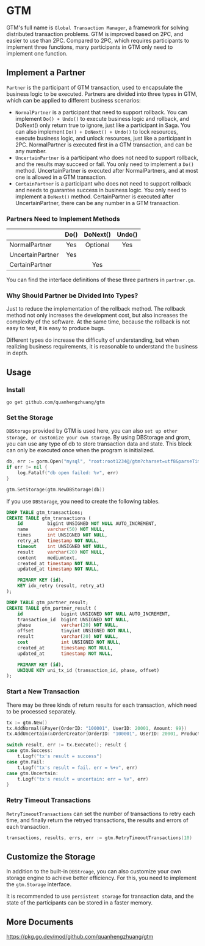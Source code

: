 # GTM
GTM's full name is `Global Transaction Manager`, a framework for solving distributed transaction problems. GTM is improved based on 2PC, and easier to use than 2PC. Compared to 2PC, which requires participants to implement three functions, many participants in GTM only need to implement one function.

## Implement a Partner
`Partner` is the participant of GTM transaction, used to encapsulate the business logic to be executed. Partners are divided into three types in GTM, which can be applied to different business scenarios:

- `NormalPartner` is a participant that need to support rollback. You can implement `Do() + Undo()` to execute business logic and rollback, and DoNext() only return true to ignore, just like a participant in Saga. You can also implement `Do() + DoNext() + Undo()` to lock resources, execute business logic, and unlock resources, just like a participant in 2PC. NormalPartner is executed first in a GTM transaction, and can be any number.
- `UncertainPartner` is a participant who does not need to support rollback, and the results may succeed or fail. You only need to implement a `Do()` method. UncertainPartner is executed after NormalPartners, and at most one is allowed in a GTM transaction.
- `CertainPartner` is a participant who does not need to support rollback and needs to guarantee success in business logic. You only need to implement a `DoNext()` method. CertainPartner is executed after UncertainPartner, there can be any number in a GTM transaction.

### Partners Need to Implement Methods
| | Do() | DoNext() | Undo() |
| - | :-: | :-: | :-: |
| NormalPartner | Yes | Optional | Yes |
| UncertainPartner | Yes | | |
| CertainPartner | | Yes | |

You can find the interface definitions of these three partners in `partner.go`.

### Why Should Partner be Divided Into Types? 

Just to reduce the implementation of the rollback method. The rollback method not only increases the development cost, but also increases the complexity of the software. At the same time, because the rollback is not easy to test, it is easy to produce bugs.

Different types do increase the difficulty of understanding, but when realizing business requirements, it is reasonable to understand the business in depth.

## Usage
### Install
```
go get github.com/quanhengzhuang/gtm
```

### Set the Storage
`DBStorage` provided by GTM is used here, you can also `set up other storage, or customize your own storage`. By using DBStorage and grom, you can use any type of db to store transaction data and state. This block can only be executed once when the program is initialized.

```go
db, err := gorm.Open("mysql", "root:root1234@/gtm?charset=utf8&parseTime=True&loc=Local")
if err != nil {
	log.Fatalf("db open failed: %v", err)
}

gtm.SetStorage(gtm.NewDBStorage(db))
```

If you use `DBStorage`, you need to create the following tables.
```sql
DROP TABLE gtm_transactions;
CREATE TABLE gtm_transactions (
	id         bigint UNSIGNED NOT NULL AUTO_INCREMENT,
	name       varchar(50) NOT NULL,
	times      int UNSIGNED NOT NULL,
	retry_at   timestamp NOT NULL,
	timeout    int UNSIGNED NOT NULL,
	result     varchar(20) NOT NULL,
	content    mediumtext,
	created_at timestamp NOT NULL,
	updated_at timestamp NOT NULL,

	PRIMARY KEY (id),
	KEY idx_retry (result, retry_at)
);

DROP TABLE gtm_partner_result;
CREATE TABLE gtm_partner_result (
	id              bigint UNSIGNED NOT NULL AUTO_INCREMENT,
	transaction_id  bigint UNSIGNED NOT NULL,
	phase           varchar(20) NOT NULL,
	offset          tinyint UNSIGNED NOT NULL,
	result          varchar(20) NOT NULL,
	cost            int UNSIGNED NOT NULL,
	created_at      timestamp NOT NULL,
	updated_at      timestamp NOT NULL,

	PRIMARY KEY (id),
	UNIQUE KEY uni_tx_id (transaction_id, phase, offset)
);
```

### Start a New Transaction
There may be three kinds of return results for each transaction, which need to be processed separately.

```go
tx := gtm.New()
tx.AddNormal(&Payer{OrderID: "100001", UserID: 20001, Amount: 99})
tx.AddUncertain(&OrderCreator{OrderID: "100001", UserID: 20001, ProductID: 31, Amount: 99})

switch result, err := tx.Execute(); result {
case gtm.Success:
	t.Logf("tx's result = success")
case gtm.Fail:
	t.Logf("tx's result = fail. err = %+v", err)
case gtm.Uncertain:
	t.Logf("tx's result = uncertain: err = %v", err)
}
```

### Retry Timeout Transactions
`RetryTimeoutTransactions` can set the number of transactions to retry each time, and finally return the retryed transactions, the results and errors of each transaction.

```go
transactions, results, errs, err := gtm.RetryTimeoutTransactions(10)
```

## Customize the Storage
In addition to the built-in `DBStroage`, you can also customize your own storage engine to achieve better efficiency. For this, you need to implement the `gtm.Storage` interface.

It is recommended to use `persistent storage` for transaction data, and the state of the participants can be stored in a faster memory.

## More Documents
https://pkg.go.dev/mod/github.com/quanhengzhuang/gtm
